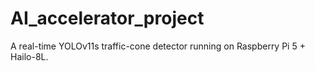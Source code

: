 # AI_accelerator_project
A real-time YOLOv11s traffic-cone detector running on Raspberry Pi 5 + Hailo-8L.
